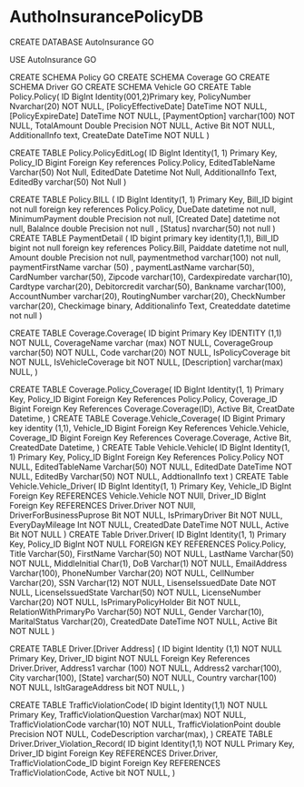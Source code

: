 # AuthoInsurancePolicyDB
CREATE DATABASE AutoInsurance
GO

USE AutoInsurance
GO

CREATE SCHEMA Policy
GO
CREATE SCHEMA Coverage
GO
CREATE SCHEMA Driver
GO
CREATE SCHEMA Vehicle
GO
CREATE Table Policy.Policy(
ID BigInt Identity(001,2)Primary key,
PolicyNumber Nvarchar(20) NOT NULL,
[PolicyEffectiveDate] DateTime NOT NULL,
[PolicyExpireDate] DateTime NOT NULL,
[PaymentOption] varchar(100) NOT NULL,
TotalAmount Double Precision NOT NULL,
Active Bit NOT NULL,
AdditionalInfo text,
CreateDate DateTime NOT NULL
)

CREATE TABLE Policy.PolicyEditLog(
ID BigInt Identity(1, 1) Primary Key,
Policy_ID Bigint Foreign Key references Policy.Policy,
EditedTableName Varchar(50) Not Null,
EditedDate Datetime Not Null,
AdditionalInfo Text,
EditedBy varchar(50) Not Null
)

CREATE TABLE Policy.BILL (
ID BigInt Identity(1, 1) Primary Key,
Bill_ID bigint not null foreign key references Policy.Policy,
DueDate datetime not null,
MinimumPayment double Precision not null,
[Created Date] datetime not null,
Balalnce double Precision not null ,
[Status] nvarchar(50) not null
)
CREATE TABLE PaymentDetail (
ID bigint primary key identity(1,1),
Bill_ID bigint not null foreign key references Policy.Bill,
Paiddate datetime not null,
Amount double Precision not null,
paymentmethod varchar(100) not null,
paymentFirstName varchar (50) ,
paymentLastName varchar(50),
CardNumber varchar(50),
Zipcode varchar(10),
Cardexpiredate varchar(10),
Cardtype varchar(20),
Debitorcredit varchar(50),
Bankname varchar(100),
AccountNumber varchar(20),
RoutingNumber varchar(20),
CheckNumber varchar(20),
Checkimage binary,
Additionalinfo Text,
Createddate datetime not null
)

CREATE TABLE Coverage.Coverage(
ID bigint Primary Key IDENTITY (1,1) NOT NULL,
CoverageName varchar (max) NOT NULL,
CoverageGroup varchar(50) NOT NULL,
Code varchar(20) NOT NULL,
IsPolicyCoverage bit NOT NULL,
IsVehicleCoverage bit NOT NULL,
[Description] varchar(max) NULL,
)

CREATE TABLE Coverage.Policy_Coverage(
ID BigInt Identity(1, 1) Primary Key,
Policy_ID Bigint Foreign Key References Policy.Policy,
Coverage_ID Bigint Foreign Key References Coverage.Coverage(ID),
Active Bit,
CreatDate  Datetime,
)
CREATE TABLE Coverage.Vehicle_Coverage(
ID Bigint Primary key identity (1,1),
Vehicle_ID Bigint Foreign Key References Vehicle.Vehicle,
Coverage_ID Bigint Foreign Key References Coverage.Coverage,
Active Bit,
CreatedDate Datetime,
)
CREATE Table Vehicle.Vehicle(
ID BigInt Identity(1, 1) Primary Key,
Policy_ID BigInt Foreign Key References Policy.Policy NOT NULL,
EditedTableName Varchar(50) NOT NULL,
EditedDate DateTime NOT NULL,
EditedBy Varchar(50) NOT NULL,
AddtionalInfo text
)
CREATE Table Vehicle.Vehicle_Driver(
ID BigInt Identity(1, 1) Primary Key,
Vehicle_ID BigInt Foreign Key REFERENCES Vehicle.Vehicle NOT NUll,
Driver_ID BigInt Foreign Key REFERENCES Driver.Driver NOT NUll,
DriverForBusinessPuprose Bit NOT NULL,
IsPrimaryDriver Bit NOT NULL,
EveryDayMileage Int NOT NULL,
CreatedDate DateTime NOT NULL,
Active Bit NOT NULL
)
CREATE Table Driver.Driver(
ID BigInt Identity(1, 1) Primary Key,
Policy_ID BigInt NOT NULL FOREIGN KEY REFERENCES Policy.Policy,
Title Varchar(50),
FirstName Varchar(50) NOT NULL,
LastName Varchar(50) NOT NULL,
MiddleInitial Char(1),
DoB Varchar(1) NOT NULL,
EmailAddress Varchar(100),
PhoneNumber Varchar(20) NOT NULL,
CellNumber Varchar(20),
SSN Varchar(12) NOT NULL,
LisenseIssuedDate Date NOT NULL,
LicenseIssuedState Varchar(50) NOT NULL,
LicenseNumber Varchar(20) NOT NULL,
IsPrimaryPolicyHolder Bit NOT NULL,
RelationWithPrimaryPo Varchar(50) NOT NULL,
Gender Varchar(10),
MaritalStatus Varchar(20),
CreatedDate DateTime NOT NULL,
Active Bit NOT NULL
)

CREATE TABLE Driver.[Driver Address] (
ID bigint Identity (1,1) NOT NULL Primary Key,
Driver_ID bigint NOT NULL Foreign Key References Driver.Driver,
Address1 varchar (100) NOT NULL,
Address2 varchar(100),
City varchar(100),
[State] varchar(50) NOT NULL,
Country varchar(100) NOT NULL,
IsItGarageAddress bit NOT NULL,
)

CREATE TABLE TrafficViolationCode(
ID bigint Identity(1,1) NOT NULL Primary Key,
TrafficViolationQuestion Varchar(max) NOT NULL,
TrafficViolationCode varchar(10) NOT NULL,
TrafficViolationPoint double Precision NOT NULL,
CodeDescription varchar(max),
)
CREATE TABLE Driver.Driver_Violation_Record(
ID bigint Identity(1,1) NOT NULL Primary Key,
Driver_ID bigint Foreign Key REFERENCES Driver.Driver,
TrafficViolationCode_ID bigint Foreign Key REFERENCES TrafficViolationCode,
Active bit NOT NULL,
)
